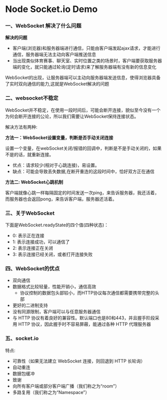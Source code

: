# Node Socket.io Demo

### 一、WebSocket 解决了什么问题

**解决的问题**

- 客户端(浏览器)和服务器端进行通信，只能由客户端发起ajax请求，才能进行通信，服务器端无法主动向客户端推送信息
- 当出现类似体育赛事、聊天室、实时位置之类的场景时，客户端要获取服务器端的变化，就只能通过轮询(定时请求)来了解服务器端有没有新的信息变化

WebSocket的出现，让服务器端可以主动向服务器端发送信息，使得浏览器具备了实时双向通信的能力,这就是WebSocket解决的问题

### 二、websocket不稳定

WebSocket并不稳定，在使用一段时间后，可能会断开连接，貌似至今没有一个为何会断开连接的公论，所以我们需要让WebSocket保持连接状态。

解决方法有两种:

**方法一：WebSocket设置变量，判断是否手动关闭连接**

设置一个变量，在webSocket关闭/报错的回调中，判断是不是手动关闭的，如果不是的话，就重新连接。

- 优点：请求较少(相对于心跳连接)，易设置。
- 缺点：可能会导致丢失数据,在断开重连的这段时间中，恰好双方正在通信

**方法二: WebSocket心跳机制**

客户端就像心跳一样每隔固定的时间发送一次ping，来告诉服务器，我还活着，而服务器也会返回pong，来告诉客户端，服务器还活着。


### 三、关于WebSocket

下面是WebSocket.readyState的四个值(四种状态)：

- 0: 表示正在连接
- 1: 表示连接成功，可以通信了
- 2: 表示连接正在关闭
- 3: 表示连接已经关闭，或者打开连接失败



### 四、WebSocket的优点
- 双向通信
- 数据格式比较轻量，性能开销小，通信高效
    - 协议控制的数据包头部较小，而HTTP协议每次通信都需要携带完整的头部
- 更好的二进制支持
- 没有同源限制，客户端可以与任意服务器通信
- 与 HTTP 协议有着良好的兼容性。默认端口也是80和443，并且握手阶段采用 HTTP 协议，因此握手时不容易屏蔽，能通过各种 HTTP 代理服务器


### 五、socket.io

特点:

- 可靠性（如果无法建立 WebSocket 连接，则回退到 HTTP 长轮询）
- 自动重连
- 数据包缓冲
- 致谢
- 向所有客户端或部分客户端广播（我们称之为“room”）
- 多路复用（我们称之为“Namespace”）


